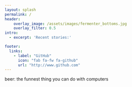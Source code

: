 ```yaml
---
layout: splash
permalink: /
header:  
    overlay_image: /assets/images/fermenter_bottoms.jpg
    overlay_filter: 0.5
intro:
  - excerpt: 'Recent stories:'

footer:
  links:
    - label: "GitHub"
      icon: "fab fa-fw fa-github"
      url: "http://www.github.com"
---
```


beer: the funnest thing you can do with computers
